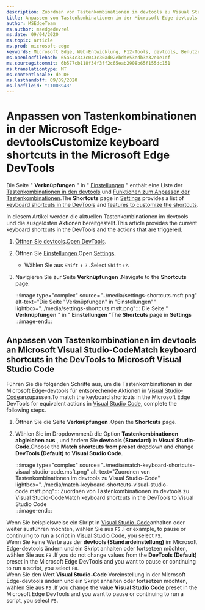 ```yaml
---
description: Zuordnen von Tastenkombinationen im devtools zu Visual Studio-Code
title: Anpassen von Tastenkombinationen in der Microsoft Edge-devtools
author: MSEdgeTeam
ms.author: msedgedevrel
ms.date: 09/04/2020
ms.topic: article
ms.prod: microsoft-edge
keywords: Microsoft Edge, Web-Entwicklung, F12-Tools, devtools, Benutzerdefiniert, Tastenkombinationen, Tastatur, Visual Studio-Code
ms.openlocfilehash: 65a54c343c043c30ad02ebdde53edb3e32e1e1df
ms.sourcegitcommit: 6b577cb118f34f3ff2c65eab2908b65f155dc151
ms.translationtype: MT
ms.contentlocale: de-DE
ms.lasthandoff: 09/09/2020
ms.locfileid: "11003943"
---
```

# <span data-ttu-id="e18b4-104">Anpassen von Tastenkombinationen in der Microsoft Edge-devtools</span><span class="sxs-lookup"><span data-stu-id="e18b4-104">Customize keyboard shortcuts in the Microsoft Edge DevTools</span></span>  

<span data-ttu-id="e18b4-105">Die Seite " **Verknüpfungen** " in " [Einstellungen][DevToolsCustomizeSettings] " enthält eine Liste der [Tastenkombinationen in den devtools][DevToolsShortcuts] und [Funktionen zum Anpassen der Tastenkombinationen](#match-keyboard-shortcuts-in-the-devtools-to-microsoft-visual-studio-code).</span><span class="sxs-lookup"><span data-stu-id="e18b4-105">The **Shortcuts** page in [Settings][DevToolsCustomizeSettings] provides a list of [keyboard shortcuts in the DevTools][DevToolsShortcuts] and [features to customize the shortcuts](#match-keyboard-shortcuts-in-the-devtools-to-microsoft-visual-studio-code).</span></span>  

<span data-ttu-id="e18b4-106">In diesem Artikel werden die aktuellen Tastenkombinationen im devtools und die ausgelösten Aktionen bereitgestellt.</span><span class="sxs-lookup"><span data-stu-id="e18b4-106">This article provides the current keyboard shortcuts in the DevTools and the actions that are triggered.</span></span>  

1.  <span data-ttu-id="e18b4-107">[Öffnen Sie devtools][DevtoolOpenMain].</span><span class="sxs-lookup"><span data-stu-id="e18b4-107">[Open DevTools][DevtoolOpenMain].</span></span>  
1.  <span data-ttu-id="e18b4-108">Öffnen Sie [Einstellungen][DevToolsCustomizeSettings].</span><span class="sxs-lookup"><span data-stu-id="e18b4-108">Open [Settings][DevToolsCustomizeSettings].</span></span>
    *   <span data-ttu-id="e18b4-109">Wählen Sie aus `Shift` + `?` .</span><span class="sxs-lookup"><span data-stu-id="e18b4-109">Select `Shift`+`?`.</span></span>  
1.  <span data-ttu-id="e18b4-110">Navigieren Sie zur Seite **Verknüpfungen** .</span><span class="sxs-lookup"><span data-stu-id="e18b4-110">Navigate to the **Shortcuts** page.</span></span>  
    
    :::image type="complex" source="../media/settings-shortcuts.msft.png" alt-text="Die Seite "Verknüpfungen" in "Einstellungen"" lightbox="../media/settings-shortcuts.msft.png":::
       <span data-ttu-id="e18b4-112">Die Seite " **Verknüpfungen** " in " **Einstellungen** "</span><span class="sxs-lookup"><span data-stu-id="e18b4-112">The **Shortcuts** page in **Settings**</span></span>  
    :::image-end:::  
    
## <span data-ttu-id="e18b4-113">Anpassen von Tastenkombinationen im devtools an Microsoft Visual Studio-Code</span><span class="sxs-lookup"><span data-stu-id="e18b4-113">Match keyboard shortcuts in the DevTools to Microsoft Visual Studio Code</span></span>  

<span data-ttu-id="e18b4-114">Führen Sie die folgenden Schritte aus, um die Tastenkombinationen in der Microsoft Edge-devtools für entsprechende Aktionen in [Visual Studio-Code][VisualStudioCode]anzupassen.</span><span class="sxs-lookup"><span data-stu-id="e18b4-114">To match the keyboard shortcuts in the Microsoft Edge DevTools for equivalent actions in [Visual Studio Code][VisualStudioCode], complete the following steps.</span></span>  

1.  <span data-ttu-id="e18b4-115">Öffnen Sie die Seite **Verknüpfungen** .</span><span class="sxs-lookup"><span data-stu-id="e18b4-115">Open the **Shortcuts** page.</span></span>
1.  <span data-ttu-id="e18b4-116">Wählen Sie im Dropdownmenü die Option **Tastenkombinationen abgleichen aus** , und ändern Sie **devtools (Standard)** in **Visual Studio-Code**.</span><span class="sxs-lookup"><span data-stu-id="e18b4-116">Choose the **Match shortcuts from preset** dropdown and change **DevTools (Default)** to **Visual Studio Code**.</span></span>  
    
    :::image type="complex" source="../media/match-keyboard-shortcuts-visual-studio-code.msft.png" alt-text="Zuordnen von Tastenkombinationen im devtools zu Visual Studio-Code" lightbox="../media/match-keyboard-shortcuts-visual-studio-code.msft.png":::
       <span data-ttu-id="e18b4-118">Zuordnen von Tastenkombinationen im devtools zu Visual Studio-Code</span><span class="sxs-lookup"><span data-stu-id="e18b4-118">Match keyboard shortcuts in the DevTools to Visual Studio Code</span></span>  
    :::image-end:::  

<span data-ttu-id="e18b4-119">Wenn Sie beispielsweise ein Skript in [Visual Studio-Code][VisualStudioCodeShortcutsKeyboardWindows]anhalten oder weiter ausführen möchten, wählen Sie aus `F5` .</span><span class="sxs-lookup"><span data-stu-id="e18b4-119">For example, to pause or continuing to run a script in [Visual Studio Code][VisualStudioCodeShortcutsKeyboardWindows], you select `F5`.</span></span>  
<span data-ttu-id="e18b4-120">Wenn Sie keine Werte aus der **devtools (Standardeinstellung)** im Microsoft Edge-devtools ändern und ein Skript anhalten oder fortsetzen möchten, wählen Sie aus `F8` .</span><span class="sxs-lookup"><span data-stu-id="e18b4-120">If you do not change values from the **DevTools (Default)** preset in the Microsoft Edge DevTools and you want to pause or continuing to run a script, you select `F8`.</span></span>  
<span data-ttu-id="e18b4-121">Wenn Sie den Wert **Visual Studio-Code** Voreinstellung in der Microsoft Edge-devtools ändern und ein Skript anhalten oder fortsetzen möchten, wählen Sie aus `F5` .</span><span class="sxs-lookup"><span data-stu-id="e18b4-121">If you change the value **Visual Studio Code** preset in the Microsoft Edge DevTools and you want to pause or continuing to run a script, you select `F5`.</span></span>  

<!-- ## Edit shortcuts for any action in the DevTools -->

<!-- links -->  

[DevToolsCustomizeSettings]: ./index.md#settings "Einstellungen – anpassen von Microsoft Edge devtools | Microsoft docs"  
[DevtoolOpenMain]: ../open.md "Öffnen Sie Microsoft Edge devtools | Microsoft docs"  
[DevToolsShortcuts]: ../shortcuts.md "Microsoft Edge devtools-Tastenkombinationen | Microsoft docs"  
[VisualStudioCode]: https://code.visualstudio.com "Microsoft Visual Studio-Code"  
[VisualStudioCodeShortcutsKeyboardWindows]: https://code.visualstudio.com/shortcuts/keyboard-shortcuts-windows.pdf "Visual Studio-Code Tastenkombinationen für Windows | Microsoft Visual Studio-Code"  
